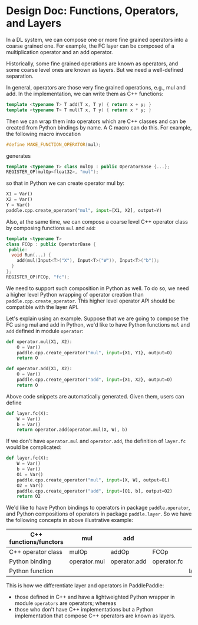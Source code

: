 # Design Doc: Functions, Operators, and Layers

In a DL system, we can compose one or more fine grained operators into a coarse grained one.  For example, the FC layer can be composed of a multiplication operator and an add operator.

Historically, some fine grained operations are known as operators, and some coarse level ones are known as layers.  But we need a well-defined separation.

In general, operators are those very fine grained operations, e.g., mul and add. In the implementation, we can write them as C++ functions:

```c++
template <typename T> T add(T x, T y) { return x + y; }
template <typename T> T mul(T x, T y) { return x * y; }
```

Then we can wrap them into operators which are C++ classes and can be created from Python bindings by name.  A C macro can do this. For example, the following macro invocation

```c++
#define MAKE_FUNCTION_OPERATOR(mul);
```

generates

```c++
template <typename T> class mulOp : public OperatorBase {...};
REGISTER_OP(mulOp<float32>, "mul");
```

so that in Python we can create operator mul by:

```python
X1 = Var()
X2 = Var()
Y = Var()
paddle.cpp.create_operator("mul", input=[X1, X2], output=Y)
```

Also, at the same time, we can compose a coarse level C++ operator class by composing functions `mul` and `add`:

```c++
template <typename T>
class FCOp : public OperatorBase {
 public:
  void Run(...) {
    add(mul(Input<T>("X"), Input<T>("W")), Input<T>("b"));
  }
};
REGISTER_OP(FCOp, "fc");
```

We need to support such composition in Python as well.  To do so, we need a higher level Python wrapping of operator creation than `paddle.cpp.create_operator`.  This higher level operator API should be compatible with the layer API.

Let's explain using an example.  Suppose that we are going to compose the FC using mul and add in Python, we'd like to have Python functions `mul` and `add` defined in module `operator`:

```python
def operator.mul(X1, X2):
    O = Var()
    paddle.cpp.create_operator("mul", input={X1, Y1}, output=O)
    return O

def operator.add(X1, X2):
    O = Var()
    paddle.cpp.create_operator("add", input={X1, X2}, output=O)
    return O
```

Above code snippets are automatically generated.  Given them, users can define

```python
def layer.fc(X):
    W = Var()
    b = Var()
    return operator.add(operator.mul(X, W), b)
```

If we don't have `operator.mul` and `operator.add`, the definition of `layer.fc` would be complicated:

```python
def layer.fc(X):
    W = Var()
    b = Var()
    O1 = Var()
    paddle.cpp.create_operator("mul", input=[X, W], output=O1)
    O2 = Var()
    paddle.cpp.create_operator("add", input=[O1, b], output=O2)
    return O2
```

We'd like to have Python bindings to operators in package `paddle.operator`, and Python compositions of operators in package `paddle.layer`.  So we have the following concepts in above illustrative example:

<table>
<thead>
<tr>
<th>C++ functions/functors</th>
<th>mul</th>
<th>add</th>
<th></th>
<th></th>
</tr>
</thead>
<tbody>
<tr>
<td>C++ operator class </td>
<td>mulOp</td>
<td>addOp </td>
<td>FCOp </td>
<td></td>
</tr>
<tr>
<td>Python binding  </td>
<td>operator.mul</td>
<td> operator.add </td>
<td>operator.fc </td>
<td></td>
</tr>
<tr>
<td>Python function   </td>
<td></td>
<td></td>
<td> </td>
<td>layer.fc</td>
</tr>
</tbody>
</table>


This is how we differentiate layer and operators in PaddlePaddle:

- those defined in C++ and have a lightweighted Python wrapper in module `operators` are operators; whereas
- those who don't have C++ implementations but a Python implementation that compose C++ operators are known as layers.
